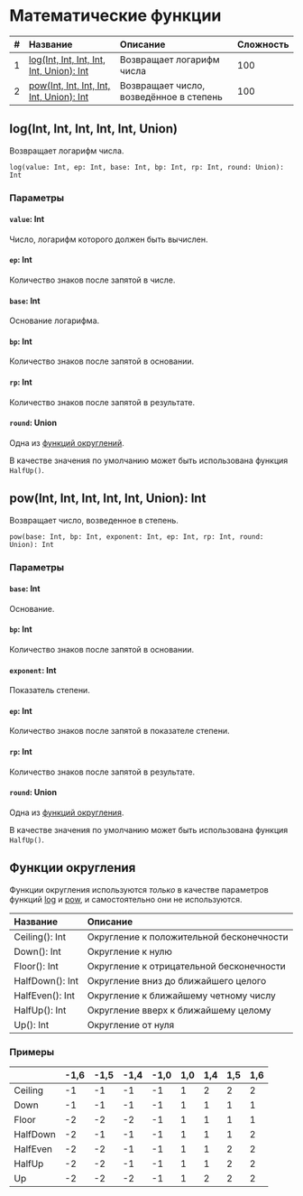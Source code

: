 # Математические функции

| # | Название | Описание | Сложность |
| :--- | :--- | :--- | :--- |
| 1 | [log(Int, Int, Int, Int, Int, Union): Int](#log)  | Возвращает логарифм числа | 100 |
| 2 | [pow(Int, Int, Int, Int, Int, Union): Int](#pow) | Возвращает число, возведённое в степень | 100 |

## log(Int, Int, Int, Int, Int, Union)<a id="log"></a>

Возвращает логарифм числа.

``` ride
log(value: Int, ep: Int, base: Int, bp: Int, rp: Int, round: Union): Int
```

### Параметры

#### `value`: Int

Число, логарифм которого должен быть вычислен.

#### `ep`: Int

Количество знаков после запятой в числе.

#### `base`: Int

Основание логарифма.

#### `bp`: Int

Количество знаков после запятой в основании.

#### `rp`: Int

Количество знаков после запятой в результате.

#### `round`: Union

Одна из [функций округлений](#Функции-округления).

В качестве значения по умолчанию может быть использована функция `HalfUp()`.

## pow(Int, Int, Int, Int, Int, Union): Int<a id="pow"></a>

Возвращает число, возведенное в степень.

``` ride
pow(base: Int, bp: Int, exponent: Int, ep: Int, rp: Int, round: Union): Int
```

### Параметры

#### `base`: Int

Основание.

#### `bp`: Int

Количество знаков после запятой в основании.

#### `exponent`: Int

Показатель степени.

#### `ep`: Int

Количество знаков после запятой в показателе степени.

#### `rp`: Int

Количество знаков после запятой в результате.

#### `round`: Union

Одна из [функций округления](#Функции-округления).

В качестве значения по умолчанию может быть использована функция `HalfUp()`.

## Функции округления

Функции округления используются _только_ в качестве параметров функций [log](#log) и [pow](#pow), и самостоятельно они не используются.

| Название | Описание |
| :--- | :--- |
| Ceiling(): Int | Округление к положительной бесконечности |
| Down(): Int | Округление к нулю |
| Floor(): Int | Округление к отрицательной бесконечности |
| HalfDown(): Int | Округление вниз до ближайшего целого |
| HalfEven(): Int | Округление к ближайшему четному числу |
| HalfUp(): Int | Округление вверх к ближайшему целому |
| Up(): Int | Округление от нуля |

### Примеры

| | -1,6 | -1,5 | -1,4 | -1,0 | 1,0 | 1,4 | 1,5 | 1,6 |
| :--- | :--- | :--- | :--- | :--- | :--- | :--- | :--- | :--- |
| Ceiling | -1 | -1 | -1 | -1 | 1 | 2 | 2 | 2 |
| Down | -1 | -1 | -1 | -1 | 1 | 1 | 1 | 1 |
| Floor | -2 | -2 | -2 | -1 | 1 | 1 | 1 | 1 |
| HalfDown | -2 | -1 | -1 | -1 | 1 | 1 | 1 | 2 |
| HalfEven | -2 | -2 | -1 | -1 | 1 | 1 | 2 | 2 |
| HalfUp | -2 | -2 | -1 | -1 | 1 | 1 | 2 | 2 |
| Up | -2 | -2 | -2 | -1 | 1 | 2 | 2 | 2 |

